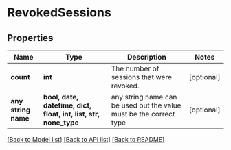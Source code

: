 # RevokedSessions


## Properties
Name | Type | Description | Notes
------------ | ------------- | ------------- | -------------
**count** | **int** | The number of sessions that were revoked. | [optional] 
**any string name** | **bool, date, datetime, dict, float, int, list, str, none_type** | any string name can be used but the value must be the correct type | [optional]

[[Back to Model list]](../README.md#documentation-for-models) [[Back to API list]](../README.md#documentation-for-api-endpoints) [[Back to README]](../README.md)


